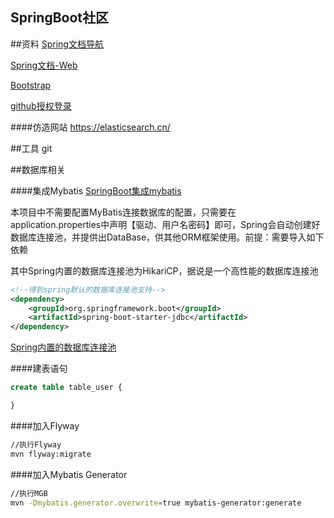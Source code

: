 ## SpringBoot社区

##资料
[Spring文档导航](https://spring.io/guides)

[Spring文档-Web](https://spring.io/guides/gs/serving-web-content/)

[Bootstrap](https://v3.bootcss.com/getting-started/)    

[github授权登录](https://developer.github.com/apps/building-oauth-apps/creating-an-oauth-app/)

####仿造网站
https://elasticsearch.cn/

##工具
git

##数据库相关

####集成Mybatis
[SpringBoot集成mybatis](www.mybatis.org/spring-boot-starter/mybatis-spring-boot-autoconfigure/)

本项目中不需要配置MyBatis连接数据库的配置，只需要在application.properties中声明【驱动、用户名密码】即可，Spring会自动创建好数据库连接池，并提供出DataBase，供其他ORM框架使用。前提：需要导入如下依赖

其中Spring内置的数据库连接池为HikariCP，据说是一个高性能的数据库连接池
```xml
<!--得到spring默认的数据库连接池支持-->
<dependency>
    <groupId>org.springframework.boot</groupId>
    <artifactId>spring-boot-starter-jdbc</artifactId>
</dependency>
```

[Spring内置的数据库连接池](https://docs.spring.io/spring-boot/docs/2.0.0.RC1/reference/htmlsingle/#boot-features-configure-datasource)

####建表语句
```sql
create table table_user {

}
```

####加入Flyway
```bash
//执行Flyway
mvn flyway:migrate
```

####加入Mybatis Generator
```bash
//执行MGB
mvn -Dmybatis.generator.overwrite=true mybatis-generator:generate
```